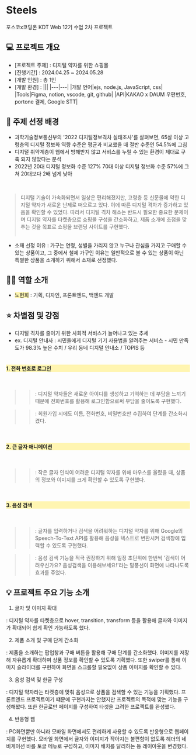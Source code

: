 # Steels
포스코x코딩온 KDT Web 12기 수업 2차 프로젝트


## 💻 프로젝트 개요
- [프로젝트 주제] : 디지털 약자를 위한 쇼핑몰
- [진행기간] : 2024.04.25 ~ 2024.05.28
- [개발 인원] : 총 1인
- [개발 환경] :
  |||
  |---|---|
  |개발 언어|ejs, node.js, JavaScript, css|
  |Tools|Figma, notion, vscode, git, github|
  |API|KAKAO x DAUM 우편번호, portone 결제, Google STT|


## 📢 주제 선정 배경
- 과학기술정보통신부의 '2022 디지털정보격차 실태조사'를 살펴보면, 65살 이상 고령층의 디지털 정보화 역량 수준은 평균과 비교했을 때 절반 수준인 54.5%에 그침
- 디지털 취약계층이 웹에서 방해받지 않고 서비스를 누릴 수 있는 환경이 제대로 구축 되지 않았다는 분석
- 2022년 20대 디지털 정보화 수준 127% 70대 이상 디지털 정보화 수준 57%에 그쳐 20대보다 2배 넘게 낮아
<br>


>디지털 기술이 가속화되면서 일상은 편리해졌지만, 고령층 등 신문물에 약한 디지털 약자가 새로운 난제로 떠오르고 있다. 이에 따른 디지털 격차가 증가하고 있음을 확인할 수 있었다. 따라서 디지털 격차 해소는 반드시 필요한 중요한 문제이며 디지털 약자를 타켓층으로 쇼핑몰 구성을 간소화하고, 제품 소개에 초점을 맞추는 것을 목표로 쇼핑몰 브랜딩 사이트를 구현했다.
<br><br>


- 소재 선정 이유 : 가구는 연령, 성별을 가리지 않고 누구나 관심을 가지고 구매할 수 있는 상품이고, 그 중에서 철제 가구인 이유는 일반적으로 볼 수 있는 상품이 아닌 특별한 상품을 소개하기 위해서 소재로 선정했다.


## 🙋‍♀️ 역할 소개
- <span style='background-color: #fff5b1'>노현희</span> : 기획, 디자인, 프론트엔드, 백엔드 개발


## ⭐ 차별점 및 강점
- 디지털 격차를 줄이기 위한 사회적 서비스가 늘어나고 있는 추세
- ex. 디지털 안내사 : 시민들에게 디지털 기기 사용법을 알려주는 서비스 - 시민 만족도가 98.3% 높은 수치 / 우리 동네 디지털 안내소 / TOPIS 등
<br><br>


<h4 style="background-color: #fff5b1">1. 전화 번호로 로그인</h4>
<br>


>>: 디지털 약자들은 새로운 아이디를 생성하고 기억하는 데 부담을 느끼기 때문에 전화번호를 활용해 로그인함으로써 부담을 줄이도록 구현했다.


>>: 회원가입 시에도 이름, 전화번호, 비밀번호만 수집하여 단계를 간소화시켰다.


<br>
<h4 style="background-color: #fff5b1">2. 큰 글자 애니메이션</h4>
<br>


>>: 작은 글자 인식이 어려운 디지털 약자를 위해 마우스를 올렸을 때, 상품의 정보와 이미지를 크게 확인할 수 있도록 구현했다.


<br>
<h4 style="background-color: #fff5b1">3. 음성 검색</h4>
<br>


>>: 글자를 입력하거나 검색을 어려워하는 디지털 약자를 위해 Google의 Speech-To-Text API를 활용해 음성을 텍스트로 변환시켜 검색창에 입력할 수 있도록 구현했다.


>>: 음성 검색 기능을 적극 권장하기 위해 일정 초단위에 한번씩 '검색이 어려우신가요? 음성검색을 이용해보세요!'라는 말풍선이 화면에 나타나도록 효과를 주었다.


## 💡 프로젝트 주요 기능 소개

1. 글자 및 이미지 확대


: 디지털 약자를 타켓층으로 hover, transition, transform 등을 활용해 글자와 이미지가 확대되어 쉽게 확인 가능하도록 했다.


2. 제품 소개 및 구매 단계 간소화


: 제품을 소개하는 팝업창과 구매 버튼을 활용해 구매 단계를 간소화했다. 이미지를 저장해 자유롭게 확대하며 상품 정보를 확인할 수 있도록 기획했다. 또한 swiper를 통해 이미지 슬라이더를 구현하여 화면을 스크롤할 필요없이 상품 이미지를 확인할 수 있다.


3. 음성 검색 및 한글 구성


: 디지털 약자라는 타켓층에 맞춰 음성으로 상품을 검색할 수 있는 기능을 기획했다. 프론트엔드 프로젝트이기 떄문에 구현까지는 안했지만 프로젝트의 목적에 맞는 기능을 구성해봤다. 또한 한글로만 페이지를 구성하여 타겟을 고려한 프로젝트를 완성했다.


4. 반응형 웹


: PC화면뿐만 아니라 모바일 화면에서도 편리하게 사용할 수 있도록 반응형으로 웹페이지를 구현했다. 모바일 화면에서 글자와 이미지가 작아지는 불편함이 없도록 헤더의 네비게이션 바를 토글 메뉴로 구성하고, 이미지 배치를 달리하는 등 레이아웃을 변경했다.
